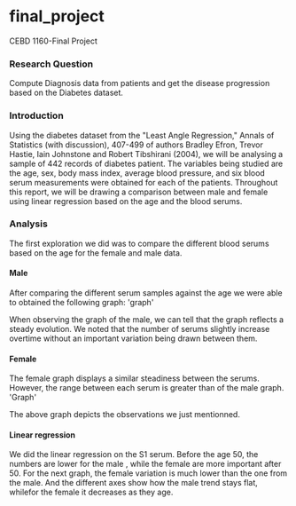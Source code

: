 # final_project
CEBD 1160-Final Project
### Research Question
Compute Diagnosis data from patients and get the disease progression based on the Diabetes dataset.

### Introduction

Using the diabetes dataset from the "Least Angle Regression," Annals of Statistics (with discussion), 407-499 of authors Bradley Efron, Trevor Hastie, Iain Johnstone and Robert Tibshirani (2004), we will be analysing a sample of 442 records of diabetes patient. The variables being studied are the age, sex, body mass index, average blood pressure, and six blood serum measurements were obtained for each of the patients.
Throughout this report, we will be drawing a comparison between male and female using  linear regression based on the age and the blood serums.


### Analysis

The first exploration we did was to compare the different blood serums based on the age for the female and male data.

#### Male 

After comparing the different serum samples against the age we were able to obtained the following graph:
'graph'

When observing the graph of the male, we can tell that the graph reflects a steady evolution.
We noted that the number of serums slightly increase overtime without an important variation being drawn between them.

#### Female

The female graph displays a similar steadiness between the serums. However, the range between each serum is greater than of the male graph.
'Graph'

The above graph depicts the observations we just mentionned.


#### Linear regression

We did the linear regression on the S1 serum. 
Before the age 50, the numbers are lower for the male , while the female are more important after 50.
For the next graph, the female variation is much lower than the one from the male. 
And the different axes show how the male trend stays flat, whilefor the female it decreases as they age.
